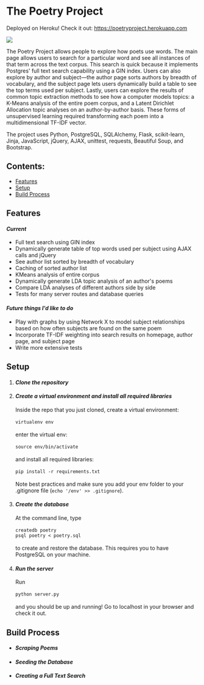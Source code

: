 <h1>The Poetry Project</h1>

Deployed on Heroku! Check it out: <a href="https://poetryproject.herokuapp.com" target="_blank">https://poetryproject.herokuapp.com</a>

![](http://g.recordit.co/0ro9r6KQ2X.gif)

<p>The Poetry Project allows people to explore how poets use words. The main page allows users to search for a particular word and see all instances of that term across the text corpus. This search is quick because it implements Postgres' full text search capability using a GIN index. Users can also explore by author and subject—the author page sorts authors by breadth of vocabulary, and the subject page lets users dynamically build a table to see the top terms used per subject. Lastly, users can explore the results of common topic extraction methods to see how a computer models topics: a K-Means analysis of the entire poem corpus, and a Latent Dirichlet Allocation topic analyses on an author-by-author basis. These forms of unsupervised learning required transforming each poem into a multidimensional TF-IDF vector.</p>
<p>The project uses Python, PostgreSQL, SQLAlchemy, Flask, scikit-learn, Jinja, JavaScript, jQuery, AJAX, unittest, requests, Beautiful Soup, and Bootstrap.</p>
<div>
<h2>Contents:</h2>
<ul>
<li><a href="#features">Features</a></li>
<li><a href="#setup">Setup</a></li>
<li><a href="#build-process">Build Process</a></li>
</ul>
</div>

<div>
<h2>Features</h2>
<h4><i>Current</i></h4>
<ul>
<li>Full text search using GIN index</li>
<li>Dynamically generate table of top words used per subject using AJAX calls and jQuery</li>
<li>See author list sorted by breadth of vocabulary</li>
<li>Caching of sorted author list</li>
<li>KMeans analysis of entire corpus</li>
<li>Dynamically generate LDA topic analysis of an author's poems</li>
<li>Compare LDA analyses of different authors side by side</li>
<li>Tests for many server routes and database queries</li>
</ul>

<h4><i>Future things I'd like to do</i></h4>
<ul>
<li>Play with graphs by using Network X to model subject relationships based on how often subjects are found on the same poem</li>
<li>Incorporate TF-IDF weighting into search results on homepage, author page, and subject page</li>
<li>Write more extensive tests</li>
</ul>
</div>

<div>
<h2>Setup</h2>
<ol>
<li><h4><i>Clone the repository</i></h4></li>
<li><h4><i>Create a virtual environment and install all required libraries</i></h4>
<p>Inside the repo that you just cloned, create a virtual environment:<br/><br/><code>virtualenv env</code><br/><br/>enter the virtual env:<br/><br/><code>source env/bin/activate</code><br/><br/>and install all required libraries:<br/><br/><code>pip install -r requirements.txt</code><br/><br/> Note best practices and make sure you add your env folder to your .gitignore file (<code>echo '/env' >> .gitignore</code>).</p></li>
<li><h4><i>Create the database</i></h4>
<p>At the command line, type <br/><br/><code>createdb poetry</code><br/><code>psql poetry < poetry.sql</code><br/><br/> to create and restore the database. This requires you to have PostgreSQL on your machine.</p></li>
<li><h4><i>Run the server</i></h4>
<p>Run <br/><br/><code>python server.py</code><br/><br/>and you should be up and running! Go to localhost in your browser and check it out.</p></li>
</ol>

</div>

<div>
<h2>Build Process</h2>
<ul>
<li><h4><i>Scraping Poems</i></h4>
</li>
<li><h4><i>Seeding the Database</i></h4>
</li>
<li><h4><i>Creating a Full Text Search</i></h4>
</li>

</div>